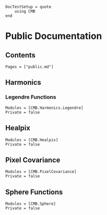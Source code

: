 ```@meta
DocTestSetup = quote
    using CMB
end
```

# Public Documentation

## Contents
```@contents
Pages = ["public.md"]
```

## Harmonics
### Legendre Functions
```@autodocs
Modules = [CMB.Harmonics.Legendre]
Private = false
```

## Healpix
```@autodocs
Modules = [CMB.Healpix]
Private = false
```

## Pixel Covariance
```@autodocs
Modules = [CMB.PixelCovariance]
Private = false
```
## Sphere Functions
```@autodocs
Modules = [CMB.Sphere]
Private = false
```
